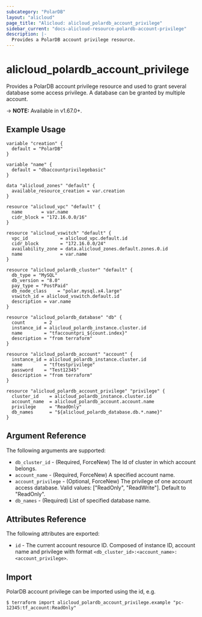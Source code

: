 ```yaml
---
subcategory: "PolarDB"
layout: "alicloud"
page_title: "Alicloud: alicloud_polardb_account_privilege"
sidebar_current: "docs-alicloud-resource-polardb-account-privilege"
description: |-
  Provides a PolarDB account privilege resource.
---
```


# alicloud\_polardb\_account\_privilege

Provides a PolarDB account privilege resource and used to grant several database some access privilege. A database can be granted by multiple account.

-> **NOTE:** Available in v1.67.0+.

## Example Usage

```
variable "creation" {
  default = "PolarDB"
}

variable "name" {
  default = "dbaccountprivilegebasic"
}

data "alicloud_zones" "default" {
  available_resource_creation = var.creation
}

resource "alicloud_vpc" "default" {
  name       = var.name
  cidr_block = "172.16.0.0/16"
}

resource "alicloud_vswitch" "default" {
  vpc_id            = alicloud_vpc.default.id
  cidr_block        = "172.16.0.0/24"
  availability_zone = data.alicloud_zones.default.zones.0.id
  name              = var.name
}

resource "alicloud_polardb_cluster" "default" {
  db_type = "MySQL"
  db_version = "8.0"
  pay_type = "PostPaid"
  db_node_class    = "polar.mysql.x4.large"
  vswitch_id = alicloud_vswitch.default.id
  description = var.name
}

resource "alicloud_polardb_database" "db" {
  count       = 2
  instance_id = alicloud_polardb_instance.cluster.id
  name        = "tfaccountpri_${count.index}"
  description = "from terraform"
}

resource "alicloud_polardb_account" "account" {
  instance_id = alicloud_polardb_instance.cluster.id
  name        = "tftestprivilege"
  password    = "Test12345"
  description = "from terraform"
}

resource "alicloud_polardb_account_privilege" "privilege" {
  cluster_id    = alicloud_polardb_instance.cluster.id
  account_name  = alicloud_polardb_account.account.name
  privilege     = "ReadOnly"
  db_names      = "${alicloud_polardb_database.db.*.name}"
}
```

## Argument Reference

The following arguments are supported:

* `db_cluster_id` - (Required, ForceNew) The Id of cluster in which account belongs.
* `account_name` - (Required, ForceNew) A specified account name.
* `account_privilege` - (Optional, ForceNew) The privilege of one account access database. Valid values: ["ReadOnly", "ReadWrite"]. Default to "ReadOnly".
* `db_names` - (Required) List of specified database name.

## Attributes Reference

The following attributes are exported:

* `id` - The current account resource ID. Composed of instance ID, account name and privilege with format `<db_cluster_id>:<account_name>:<account_privilege>`.

## Import

PolarDB account privilege can be imported using the id, e.g.

```
$ terraform import alicloud_polardb_account_privilege.example "pc-12345:tf_account:ReadOnly"
```
